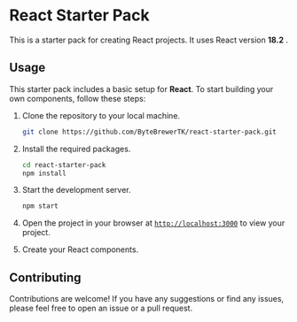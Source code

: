 # React Starter Pack

This is a starter pack for creating React projects. It uses React version **18.2** .

## Usage

This starter pack includes a basic setup for **React**. To start building your own components, follow these steps:

1. Clone the repository to your local machine.
    ```sh
    git clone https://github.com/ByteBrewerTK/react-starter-pack.git
    ```

1. Install the required packages.
    ```sh
    cd react-starter-pack
    npm install
    ```

1. Start the development server.
    ```sh
    npm start
    ```
1. Open the project in your browser at [`http://localhost:3000`](http://localhost:3000) to view your project.
1. Create your React components.

## Contributing

Contributions are welcome! If you have any suggestions or find any issues, please feel free to open an issue or a pull request.
